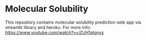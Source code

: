 # Molecular Solubility
This repository contains molecular solubility prediction web app via streamlit library and heroku. For more info: https://www.youtube.com/watch?v=iZUH1qlgnys
